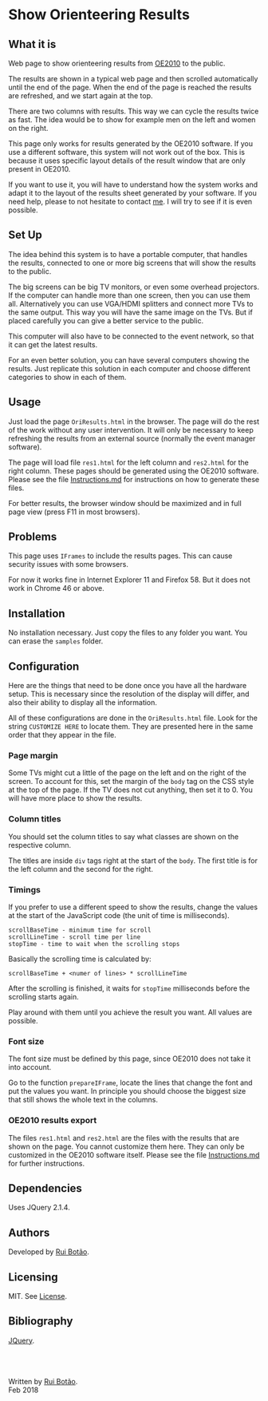 <!-- View this file with a Markdown editor (eg: http://markdownedit.com) -->
# Show Orienteering Results


## What it is
Web page to show orienteering results from [OE2010][OE2010] to the public.

The results are shown in a typical web page and then scrolled automatically until the end of the page. When the end of the page is reached the results are refreshed, and we start again at the top.

There are two columns with results. This way we can cycle the results twice as fast. The idea would be to show for example men on the left and women on the right.

This page only works for results generated by the OE2010 software. If you use a different software, this system will not work out of the box. This is because it uses specific layout details of the result window that are only present in OE2010.

If you want to use it, you will have to understand how the system works and adapt it to the layout of the results sheet generated by your software. If you need help, please to not hesitate to contact [me][rui]. I will try to see if it is even possible.


## Set Up
The idea behind this system is to have a portable computer, that handles the results, connected to one or more big screens that will show the results to the public.

The big screens can be big TV monitors, or even some overhead projectors. If the computer can handle more than one screen, then you can use them all. Alternatively you can use VGA/HDMI splitters and connect more TVs to the same output. This way you will have the same image on the TVs. But if placed carefully you can give a better service to the public.

This computer will also have to be connected to the event network, so that it can get the latest results.

For an even better solution, you can have several computers showing the results. Just replicate this solution in each computer and choose different categories to show in each of them.


## Usage
Just load the page `OriResults.html` in the browser. The page will do the rest of the work without any user intervention. It will only be necessary to keep refreshing the results from an external source (normally the event manager software). 

The page will load file `res1.html` for the left column and `res2.html` for the right column. These pages should be generated using the OE2010 software. Please see the file [Instructions.md] for instructions on how to generate these files.

For better results, the browser window should be maximized and in full page view (press F11 in most browsers).


## Problems
This page uses `IFrames` to include the results pages. This can cause security issues with some browsers.

For now it works fine in Internet Explorer 11 and Firefox 58. But it does not work in Chrome 46 or above.


## Installation
No installation necessary. Just copy the files to any folder you want. You can erase the `samples` folder.


## Configuration
Here are the things that need to be done once you have all the hardware setup. This is necessary since the resolution of the display will differ, and also their ability to display all the information.

All of these configurations are done in the `OriResults.html` file. Look for the string `CUSTOMIZE HERE` to locate them. They are presented here in the same order that they appear in the file.

### Page margin
Some TVs might cut a little of the page on the left and on the right of the screen. To account for this, set the margin of the `body` tag on the CSS style at the top of the page. If the TV does not cut anything, then set it to 0. You will have more place to show the results.

### Column titles
You should set the column titles to say what classes are shown on the respective column.

The titles are inside `div` tags right at the start of the `body`. The first title is for the left column and the second for the right.

### Timings
If you prefer to use a different speed to show the results, change the values at the start of the JavaScript code (the unit of time is milliseconds).

    scrollBaseTime - minimum time for scroll
    scrollLineTime - scroll time per line
    stopTime - time to wait when the scrolling stops

Basically the scrolling time is calculated by:

    scrollBaseTime + <numer of lines> * scrollLineTime
    
After the scrolling is finished, it waits for `stopTime` milliseconds before the scrolling starts again.
  
Play around with them until you achieve the result you want. All values are possible.

### Font size
The font size must be defined by this page, since OE2010 does not take it into account.

Go to the function `prepareIFrame`, locate the lines that change the font and put the values you want. In principle you should choose the biggest size that still shows the whole text in the columns.

### OE2010 results export
The files `res1.html` and `res2.html` are the files with the results that are shown on the page. You cannot customize them here. They can only be customized in the OE2010 software itself. Please see the file [Instructions.md] for further instructions.


## Dependencies
Uses JQuery 2.1.4.




## Authors
Developed by [Rui Botão][rui].


## Licensing
MIT. See [License][License].


## Bibliography
[JQuery][jquery].




<br><br><br>
Written by [Rui Botão][rui].<br>
Feb 2018


[rui]: mailto:rui@ruibotao.com "Rui"
[jquery]: http://jquery.com/  "JQuery"
[OE2010]: http://www.sportsoftware.de/ "OE2010"
[Instructions.md]: Instructions.md "Instructions"
[License]: License "License"

